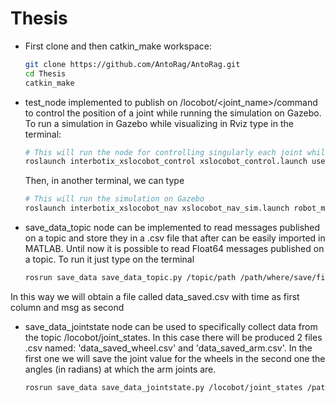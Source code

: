 # Thesis

- First clone and then catkin_make workspace:

    ```bash
    git clone https://github.com/AntoRag/AntoRag.git
    cd Thesis
    catkin_make
    ```

- test_node implemented to publish on /locobot/<joint_name>/command to control the position of a joint while running the simulation on Gazebo. To run a simulation in Gazebo while visualizing in Rviz type in the terminal:

  ```bash
  # This will run the node for controlling singularly each joint while visualizing it on Rviz
  roslaunch interbotix_xslocobot_control xslocobot_control.launch use_sim:=true use_rviz:=true robot_model:=locobot_wx250s
  ```
  Then, in another terminal, we can type
  ```bash
  # This will run the simulation on Gazebo
  roslaunch interbotix_xslocobot_nav xslocobot_nav_sim.launch robot_model:=locobot_wx250s dof:=6 use_lidar:=true
  ```

- save_data_topic node can be implemented to read messages published on a topic and store they in a .csv file that after can be easily imported in MATLAB. Until now it is possible to read Float64 messages published on a topic. To run it just type on the terminal

  ```bash
  rosrun save_data save_data_topic.py /topic/path /path/where/save/file
  ```

In this way we will obtain a file called data_saved.csv with time as first column and msg as second

- save_data_jointstate node can be used to specifically collect data from the topic /locobot/joint_states. In this case there will be produced 2 files .csv named: 'data_saved_wheel.csv' and 'data_saved_arm.csv'. In the first one we will save the joint value for the wheels in the second one the angles (in radians) at which the arm joints are.
  
  ```bash
  rosrun save_data save_data_jointstate.py /locobot/joint_states /path/where/save/file
  ```
